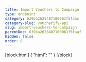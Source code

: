```yaml
---
title: Import Vouchers to Campaign
type: endpoint
category: 639ba2628407100061f5faac
category-slug: voucherify-api
slug: import-vouchers-to-campaign
parentDoc: 639ba2658407100061f5faaf
hidden: false
order: 8
---
```

[block:html]
{
  "html": "<style>\n[title=\"Toggle library\"] { \n  display: none; }\n.LanguagePicker-divider { \n  display: none; }\n.Playground-section3VTXuaYZivJK > .APISectionHeader3LN_-QIR0m7x {\n  display: none; }\n.LanguagePicker-languages1qVVo_v6AlP9 {\n  display: none; }\n</style>"
}
[/block]